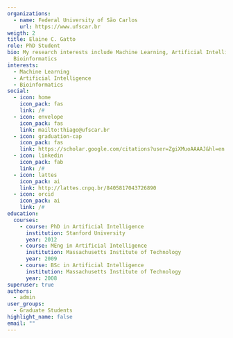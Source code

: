 ```yaml
---
organizations:
  - name: Federal University of São Carlos
    url: https://www.ufscar.br
weigth: 2
title: Elaine C. Gatto
role: PhD Student
bio: My research interests include Machine Learning, Artificial Intelligence and
  Bioinformatics
interests:
  - Machine Learning
  - Artificial Intelligence
  - Bioinformatics
social:
  - icon: home
    icon_pack: fas
    link: /#
  - icon: envelope
    icon_pack: fas
    link: mailto:thiago@ufscar.br
  - icon: graduation-cap
    icon_pack: fas
    link: https://scholar.google.com/citations?user=ZgiXMuoAAAAJ&hl=en
  - icon: linkedin
    icon_pack: fab
    link: /#
  - icon: lattes
    icon_pack: ai
    link: http://lattes.cnpq.br/8405817043726890
  - icon: orcid
    icon_pack: ai
    link: /#
education:
  courses:
    - course: PhD in Artificial Intelligence
      institution: Stanford University
      year: 2012
    - course: MEng in Artificial Intelligence
      institution: Massachusetts Institute of Technology
      year: 2009
    - course: BSc in Artificial Intelligence
      institution: Massachusetts Institute of Technology
      year: 2008
superuser: true
authors:
  - admin
user_groups:
  - Graduate Students
highlight_name: false
email: ""
---
```

